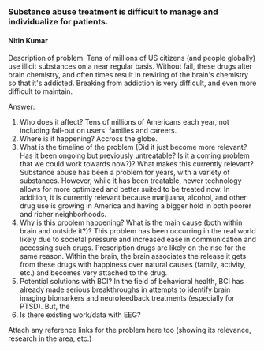 ### Substance abuse treatment is difficult to manage and individualize for patients.
#### Nitin Kumar

Description of problem: Tens of millions of US citizens (and people globally) use illicit substances on a near regular basis. Without fail, these drugs alter brain chemistry, and often times result in rewiring of the brain's chemistry so that it's addicted. Breaking from addiction is very difficult, and even more difficult to maintain.

Answer:
1. Who does it affect?
   Tens of millions of Americans each year, not including fall-out on users' families and careers.
2. Where is it happening?
   Accross the globe.
3. What is the timeline of the problem (Did it just become more relevant? Has it been ongoing but previously untreatable? Is it a coming problem that we could work towards now?)? What makes this currently relevant?
   Substance abuse has been a problem for years, with a variety of substances. However, while it has been treatable, newer technology allows for more optimized and better suited to be treated now. In addition, it is currently relevant because marijuana, alcohol, and other drug use is growing in America and having a bigger hold in both poorer and richer neighborhoods.
4. Why is this problem happening? What is the main cause (both within brain and outside it?)?
   This problem has been occurring in the real world likely due to societal pressure and increased ease in communication and accessing such drugs. Prescription drugs are likely on the rise for the same reason. Within the brain, the brain associates the release it gets from these drugs with happiness over natural causes (family, activity, etc.) and becomes very attached to the drug.
5. Potential solutions with BCI?
   In the field of behavioral health, BCI has already made serious breakthroughs in attempts to identify brain imaging biomarkers and neurofeedback treatments (especially for PTSD). But, the 
6. Is there existing work/data with EEG?

Attach any reference links for the problem here too (showing its relevance, research in the area, etc.)